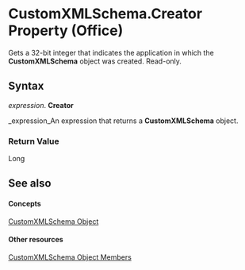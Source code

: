 
# CustomXMLSchema.Creator Property (Office)

Gets a 32-bit integer that indicates the application in which the  **CustomXMLSchema** object was created. Read-only.


## Syntax

 _expression_. **Creator**

 _expression_An expression that returns a  **CustomXMLSchema** object.


### Return Value

Long


## See also


#### Concepts


 [CustomXMLSchema Object](9110da6c-fc54-98b2-7e5e-e6d4c21712ad.md)
#### Other resources


 [CustomXMLSchema Object Members](1b7613ff-e53d-2e6a-09a9-a5b427f3792f.md)
